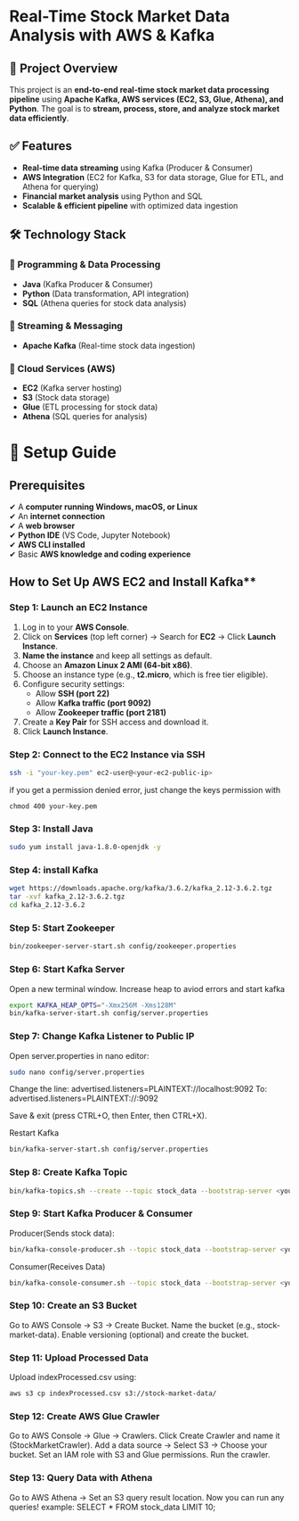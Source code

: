 # **Real-Time Stock Market Data Analysis with AWS & Kafka**

## 📌 **Project Overview**
This project is an **end-to-end real-time stock market data processing pipeline** using **Apache Kafka, AWS services (EC2, S3, Glue, Athena), and Python**. The goal is to **stream, process, store, and analyze stock market data efficiently**.

## ✅ **Features**
-  **Real-time data streaming** using Kafka (Producer & Consumer)  
-  **AWS Integration** (EC2 for Kafka, S3 for data storage, Glue for ETL, and Athena for querying)  
-  **Financial market analysis** using Python and SQL  
-  **Scalable & efficient pipeline** with optimized data ingestion  

## 🛠 **Technology Stack**

### **📌 Programming & Data Processing**
- **Java** (Kafka Producer & Consumer)  
- **Python** (Data transformation, API integration)  
- **SQL** (Athena queries for stock data analysis)  

### **📌 Streaming & Messaging**
- **Apache Kafka** (Real-time stock data ingestion)  

### **📌 Cloud Services (AWS)**
- **EC2** (Kafka server hosting)  
- **S3** (Stock data storage)  
- **Glue** (ETL processing for stock data)  
- **Athena** (SQL queries for analysis)  

# 🚀 **Setup Guide**

##  Prerequisites  
✔ A **computer running Windows, macOS, or Linux**  
✔ An **internet connection**  
✔ A **web browser**  
✔ **Python IDE** (VS Code, Jupyter Notebook)  
✔ **AWS CLI installed**  
✔ Basic **AWS knowledge and coding experience**  

## How to Set Up AWS EC2 and Install Kafka**  

### **Step 1: Launch an EC2 Instance**  
1. Log in to your **AWS Console**.  
2. Click on **Services** (top left corner) → Search for **EC2** → Click **Launch Instance**.  
3. **Name the instance** and keep all settings as default.  
4. Choose an **Amazon Linux 2 AMI (64-bit x86)**.  
5. Choose an instance type (e.g., **t2.micro**, which is free tier eligible).  
6. Configure security settings:  
   - Allow **SSH (port 22)**  
   - Allow **Kafka traffic (port 9092)**  
   - Allow **Zookeeper traffic (port 2181)**  
7. Create a **Key Pair** for SSH access and download it.  
8. Click **Launch Instance**.  

### Step 2: Connect to the EC2 Instance via SSH
```bash
ssh -i "your-key.pem" ec2-user@<your-ec2-public-ip>
```
if you get a permission denied error, just change the keys permission with
```
chmod 400 your-key.pem
```

### Step 3: Install Java
```bash
sudo yum install java-1.8.0-openjdk -y
```

### **Step 4: install Kafka**
```bash
wget https://downloads.apache.org/kafka/3.6.2/kafka_2.12-3.6.2.tgz
tar -xvf kafka_2.12-3.6.2.tgz
cd kafka_2.12-3.6.2
```

### Step 5: Start Zookeeper
```bash
bin/zookeeper-server-start.sh config/zookeeper.properties
```

### Step 6: Start Kafka Server
Open a new terminal window.
Increase heap to aviod errors and start kafka
```bash
export KAFKA_HEAP_OPTS="-Xmx256M -Xms128M"
bin/kafka-server-start.sh config/server.properties
```

### Step 7: Change Kafka Listener to Public IP
Open server.properties in nano editor:
```bash
sudo nano config/server.properties
```
Change the line: advertised.listeners=PLAINTEXT://localhost:9092
To: advertised.listeners=PLAINTEXT://<your-ec2-public-ip>:9092

Save & exit (press CTRL+O, then Enter, then CTRL+X).

Restart Kafka
```bash
bin/kafka-server-start.sh config/server.properties
```

### Step 8: Create Kafka Topic
```bash
bin/kafka-topics.sh --create --topic stock_data --bootstrap-server <your-ec2-public-ip>:9092 --replication-factor 1 --partitions 1
```

### Step 9: Start Kafka Producer & Consumer
Producer(Sends stock data):
```bash
bin/kafka-console-producer.sh --topic stock_data --bootstrap-server <your-ec2-public-ip>:9092
```
Consumer(Receives Data)
```bash
bin/kafka-console-consumer.sh --topic stock_data --bootstrap-server <your-ec2-public-ip>:9092
```
### Step 10: Create an S3 Bucket
Go to AWS Console → S3 → Create Bucket.
Name the bucket (e.g., stock-market-data).
Enable versioning (optional) and create the bucket.

### Step 11: Upload Processed Data
Upload indexProcessed.csv using:
```bash
aws s3 cp indexProcessed.csv s3://stock-market-data/
```

### Step 12: Create AWS Glue Crawler
Go to AWS Console → Glue → Crawlers.
Click Create Crawler and name it (StockMarketCrawler).
Add a data source → Select S3 → Choose your bucket.
Set an IAM role with S3 and Glue permissions.
Run the crawler.

### Step 13: Query Data with Athena
Go to AWS Athena → Set an S3 query result location.
Now you can run any queries!
example:
SELECT * FROM stock_data LIMIT 10;
